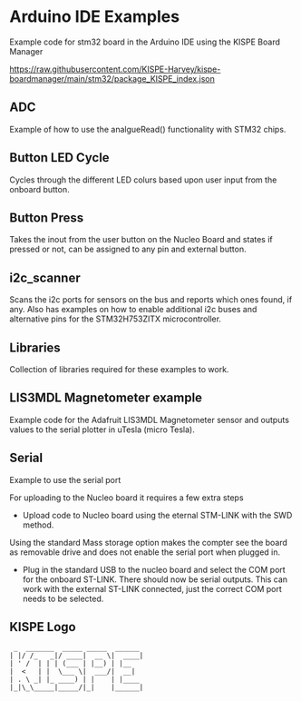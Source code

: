 # Arduino IDE Examples
Example code for stm32 board in the Arduino IDE using the KISPE Board Manager

https://raw.githubusercontent.com/KISPE-Harvey/kispe-boardmanager/main/stm32/package_KISPE_index.json

## ADC
Example of how to use the analgueRead() functionality with STM32 chips.

## Button LED Cycle
Cycles through the different LED colurs based upon user input from the onboard button.
  
## Button Press
Takes the inout from the user button on the Nucleo Board and states if pressed or not, can be assigned to any pin and external button.

## i2c_scanner
Scans the i2c ports for sensors on the bus and reports which ones found, if any. Also has examples on how to enable additional i2c buses and alternative pins for the STM32H753ZITX microcontroller.

## Libraries 
Collection of libraries required for these examples to work.

## LIS3MDL Magnetometer example
Example code for the Adafruit LIS3MDL Magnetometer sensor and outputs values to the serial plotter in uTesla (micro Tesla).

## Serial
Example to use the serial port

For uploading to the Nucleo board it requires a few extra steps
- Upload code to Nucleo board using the eternal STM-LINK with the SWD method.

Using the standard Mass storage option makes the compter see the board as removable drive and does not enable the serial port when plugged in.

- Plug in the standard USB to the nucleo board and select the COM port for the onboard ST-LINK. There should now be serial outputs. This can work with the external ST-LINK connected, just the correct COM port needs to be selected.

## KISPE Logo
```
 _  _______  _____ _____  ______ 
| |/ /_   _|/ ____|  __ \|  ____|
| ' /  | | | (___ | |__) | |__
|  <   | |  \___ \|  ___/|  __|  
| . \ _| |_ ____) | |    | |____ 
|_|\_\_____|_____/|_|    |______| 
```

